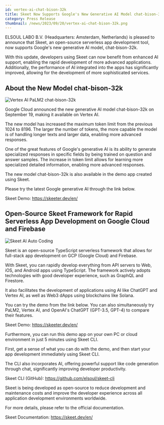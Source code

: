 ```yaml
---
id: vertex-ai-chat-bison-32k
title: Skeet Now Supports Google's New Generative AI Model chat-bison-32k, Enabling More Token Usage and Significantly Improved Performance
category: Press Release
thumbnail: /news/2023/09/20/vertex-ai-chat-bison-32k.png
---
```


ELSOUL LABO B.V. (Headquarters: Amsterdam, Netherlands) is pleased to announce that Skeet, an open-source serverless app development tool, now supports Google's new generative AI model, chat-bison-32k.

With this update, developers using Skeet can now benefit from enhanced AI support, enabling the rapid development of more advanced applications. Additionally, the performance of AI integrated into the apps has significantly improved, allowing for the development of more sophisticated services.

## About the New Model chat-bison-32k

![Vertex AI PaLM2 chat-bison-32k](/news/2023/09/20/VertexAIChat32kEN.png)

Google Cloud announced the new generative AI model chat-bison-32k on September 19, making it available on Vertex AI.

The new model has increased the maximum token limit from the previous 1024 to 8196. The larger the number of tokens, the more capable the model is of handling longer texts and larger data, enabling more advanced responses.

One of the great features of Google's generative AI is its ability to generate specialized responses in specific fields by being trained on question and answer samples. The increase in token limit allows for learning more specialized detailed information, enabling more advanced responses.

The new model chat-bison-32k is also available in the demo app created using Skeet.

Please try the latest Google generative AI through the link below.

Skeet Demo: https://skeeter.dev/en/

## Open-Source Skeet Framework for Rapid Serverless App Development on Google Cloud and Firebase

![Skeet AI Auto Coding](/news/2023/09/15/SkeetEN.png)

Skeet is an open-source TypeScript serverless framework that allows for full-stack app development on GCP (Google Cloud) and Firebase.

With Skeet, you can rapidly develop everything from API servers to Web, iOS, and Android apps using TypeScript. The framework actively adopts technologies with good developer experience, such as GraphQL and Firestore.

It also facilitates the development of applications using AI like ChatGPT and Vertex AI, as well as Web3 dApps using blockchains like Solana.

You can try the demo from the link below. You can also simultaneously try PaLM2, Vertex AI, and OpenAI's ChatGPT (GPT-3.5, GPT-4) to compare their features.

Skeet Demo: https://skeeter.dev/en/

Furthermore, you can run this demo app on your own PC or cloud environment in just 5 minutes using Skeet CLI.

First, get a sense of what you can do with the demo, and then start your app development immediately using Skeet CLI.

The CLI also incorporates AI, offering powerful support like code generation through chat, significantly improving developer productivity.

Skeet CLI (GitHub): https://github.com/elsoul/skeet-cli

Skeet is being developed as open-source to reduce development and maintenance costs and improve the developer experience across all application development environments worldwide.

For more details, please refer to the official documentation.

Skeet Documentation: https://skeet.dev/en/
